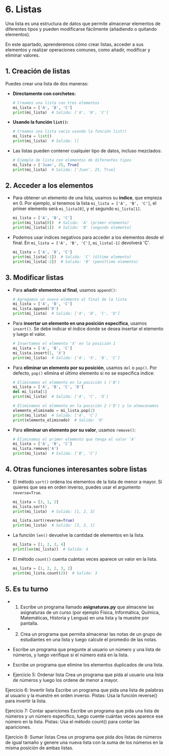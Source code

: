 # 6. Listas

Una lista es una estructura de datos que permite almacenar elementos de diferentes tipos y pueden modificarse fácilmente (añadiendo o quitando elementos).

En este apartado, aprenderemos cómo crear listas, acceder a sus elementos y realizar operaciones comunes, como añadir, modificar y eliminar valores.

## 1. Creación de listas

Puedes crear una lista de dos maneras:

* **Directamente con corchetes:**

    ```py
    # Creamos una lista con tres elementos
    mi_lista = ['A', 'B', 'C']
    print(mi_lista)  # Salida: ['A', 'B', 'C']    
    ```

* **Usando la función `list()`:**

    ```py
    # Creamos una lista vacía usando la función list()
    mi_lista = list()
    print(mi_lista)  # Salida: []
    ```

* Las listas pueden contener cualquier tipo de datos, incluso mezclados:

    ```py
    # Ejemplo de lista con elementos de diferentes tipos
    mi_lista = ['Juan', 25, True]  
    print(mi_lista)  # Salida: ['Juan', 25, True]
    ```

## 2. Acceder a los elementos

* Para obtener un elemento de una lista, usamos su **índice**, que empieza en 0. Por ejemplo, si tenemos la lista `mi_lista = ['A', 'B', 'C']`, el primer elemento será `mi_lista[0]`, y el segundo `mi_lista[1]`.

    ```py
    mi_lista = ['A', 'B', 'C']
    print(mi_lista[0])  # Salida: 'A' (primer elemento)
    print(mi_lista[1])  # Salida: 'B' (segundo elemento)
    ```

* Podemos usar índices negativos para acceder a los elementos desde el final. En `mi_lista = ['A', 'B', 'C']`, `mi_lista[-1]` devolverá 'C'.

    ```py
    mi_lista = ['A', 'B', 'C']
    print(mi_lista[-1])  # Salida: 'C' (último elemento)
    print(mi_lista[-2])  # Salida: 'B' (penúltimo elemento)
    ```

## 3. Modificar listas

* Para **añadir elementos al final**, usamos `append()`:
  
    ```py
    # Agregamos un nuevo elemento al final de la lista
    mi_lista = ['A', 'B', 'C']
    mi_lista.append('D')
    print(mi_lista)  # Salida: ['A', 'B', 'C', 'D']
    ```

* Para **insertar un elemento en una posición específica**, usamos `insert()`. Se debe indicar el índice donde se desea insertar el elemento y luego el valor.

    ```py
    # Insertamos el elemento 'X' en la posición 1
    mi_lista = ['A', 'B', 'C']
    mi_lista.insert(1, 'X')  
    print(mi_lista)  # Salida: ['A', 'X', 'B', 'C']    
    ```

* Para **eliminar un elemento por su posición**, usamos `del` o `pop()`. Por defecto, `pop()` elimina el último elemento si no se especifica índice:

    ```py
    # Eliminamos el elemento en la posición 1 ('B')
    mi_lista = ['A', 'B', 'C', 'D']
    del mi_lista[1]
    print(mi_lista)  # Salida: ['A', 'C', 'D']

    # Eliminamos el elemento en la posición 2 ('D') y lo almacenamos
    elemento_eliminado = mi_lista.pop(2)
    print(mi_lista)  # Salida: ['A', 'C']
    print(elemento_eliminado)  # Salida: 'D'
    ```

* Para **eliminar un elemento por su valor**, usamos `remove()`:

    ```py
    # Eliminamos el primer elemento que tenga el valor 'A'
    mi_lista = ['A', 'B', 'C']
    mi_lista.remove('A')
    print(mi_lista)  # Salida: ['B', 'C']
    ```

## 4. Otras funciones interesantes sobre listas

* El método `sort()` ordena los elementos de la lista de menor a mayor. Si quieres que sea en orden inverso, puedes usar el argumento `reverse=True`.

    ```py
    mi_lista = [3, 1, 2]
    mi_lista.sort()
    print(mi_lista)  # Salida: [1, 2, 3]

    mi_lista.sort(reverse=True)
    print(mi_lista)  # Salida: [3, 2, 1]
    ```

* La función `len()` devuelve la cantidad de elementos en la lista.

    ```py
    mi_lista = [1, 2, 3, 4]
    print(len(mi_lista))  # Salida: 4
    ```

* El método `count()` cuenta cuántas veces aparece un valor en la lista.

    ```py
    mi_lista = [1, 2, 2, 3, 2]
    print(mi_lista.count(2))  # Salida: 3
    ```

## 5. Es tu turno

* 1. Escribe un programa llamado **asignaturas.py** que almacene las asignaturas de un curso (por ejemplo Física, Informática, Química, Matemáticas, Historia y Lengua) en una lista y la muestre por pantalla.

* 2. Crea un programa que permita almacenar las notas de un grupo de estudiantes en una lista y luego calcule el promedio de las notas.


* Escribe un programa que pregunte al usuario un número y una lista de números, y luego verifique si el número está en la lista.
* Escribe un programa que elimine los elementos duplicados de una lista.
* Ejercicio 5: Ordenar lista
Crea un programa que pida al usuario una lista de números y luego los ordene de menor a mayor.

Ejercicio 6: Invertir lista
Escribe un programa que pida una lista de palabras al usuario y la muestre en orden inverso.
Pistas:
Usa la función reverse() para invertir la lista.

Ejercicio 7: Contar apariciones
Escribe un programa que pida una lista de números y un número específico, luego cuente cuántas veces aparece ese número en la lista.
Pistas:
Usa el método count() para contar las apariciones.

Ejercicio 8: Sumar listas
Crea un programa que pida dos listas de números de igual tamaño y genere una nueva lista con la suma de los números en la misma posición de ambas listas.




